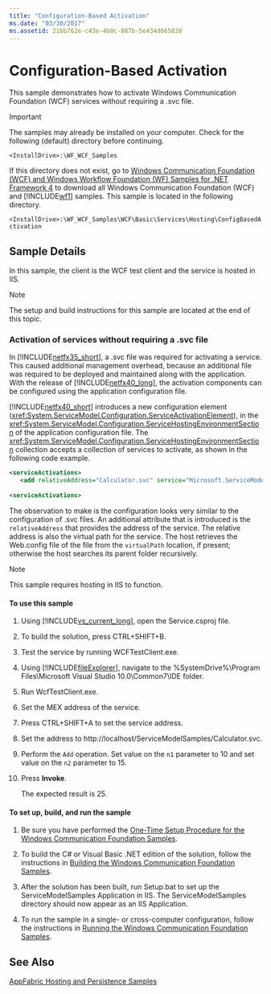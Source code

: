 ```yaml
---
title: "Configuration-Based Activation"
ms.date: "03/30/2017"
ms.assetid: 21bb762e-c43e-4b0c-887b-5e434d665838
---
```

# Configuration-Based Activation
This sample demonstrates how to activate Windows Communication Foundation (WCF) services without requiring a .svc file.  
  
> [!IMPORTANT]
>  The samples may already be installed on your computer. Check for the following (default) directory before continuing.  
>   
>  `<InstallDrive>:\WF_WCF_Samples`  
>   
>  If this directory does not exist, go to [Windows Communication Foundation (WCF) and Windows Workflow Foundation (WF) Samples for .NET Framework 4](http://go.microsoft.com/fwlink/?LinkId=150780) to download all Windows Communication Foundation (WCF) and [!INCLUDE[wf1](../../../../includes/wf1-md.md)] samples. This sample is located in the following directory.  
>   
>  `<InstallDrive>:\WF_WCF_Samples\WCF\Basic\Services\Hosting\ConfigBasedActivation`  
  
## Sample Details  
 In this sample, the client is the WCF test client and the service is hosted in IIS.  
  
> [!NOTE]
>  The setup and build instructions for this sample are located at the end of this topic.  
  
### Activation of services without requiring a .svc file  
 In [!INCLUDE[netfx35_short](../../../../includes/netfx35-short-md.md)], a .svc file was required for activating a service. This caused additional management overhead, because an additional file was required to be deployed and maintained along with the application. With the release of [!INCLUDE[netfx40_long](../../../../includes/netfx40-long-md.md)], the activation components can be configured using the application configuration file.  
  
 [!INCLUDE[netfx40_short](../../../../includes/netfx40-short-md.md)] introduces a new configuration element (<xref:System.ServiceModel.Configuration.ServiceActivationElement>), in the <xref:System.ServiceModel.Configuration.ServiceHostingEnvironmentSection> of the application configuration file. The <xref:System.ServiceModel.Configuration.ServiceHostingEnvironmentSection> collection accepts a collection of services to activate, as shown in the following code example.  
  
```xml  
<serviceActivations>  
   <add relativeAddress="Calculator.svc" service="Microsoft.ServiceModel.Samples.CalculatorService" />  
  
<serviceActivations>  
```  
  
 The observation to make is the configuration looks very similar to the configuration of .svc files. An additional attribute that is introduced is the `relativeAddress` that provides the address of the service. The relative address is also the virtual path for the service. The host retrieves the Web.config file of the file from the `virtualPath` location, if present; otherwise the host searches its parent folder recursively.  
  
> [!NOTE]
>  This sample requires hosting in IIS to function.  
  
#### To use this sample  
  
1.  Using [!INCLUDE[vs_current_long](../../../../includes/vs-current-long-md.md)], open the Service.csproj file.  
  
2.  To build the solution, press CTRL+SHIFT+B.  
  
3.  Test the service by running WCFTestClient.exe.  
  
4.  Using [!INCLUDE[fileExplorer](../../../../includes/fileexplorer-md.md)], navigate to the %SystemDrive%\Program Files\Microsoft Visual Studio 10.0\Common7\IDE folder.  
  
5.  Run WcfTestClient.exe.  
  
6.  Set the MEX address of the service.  
  
7.  Press CTRL+SHIFT+A to set the service address.  
  
8.  Set the address to http://localhost/ServiceModelSamples/Calculator.svc.  
  
9. Perform the `Add` operation. Set value on the `n1` parameter to 10 and set value on the `n2` parameter to 15.  
  
10. Press **Invoke**.  
  
     The expected result is 25.  
  
#### To set up, build, and run the sample  
  
1.  Be sure you have performed the [One-Time Setup Procedure for the Windows Communication Foundation Samples](../../../../docs/framework/wcf/samples/one-time-setup-procedure-for-the-wcf-samples.md).  
  
2.  To build the C# or Visual Basic .NET edition of the solution, follow the instructions in [Building the Windows Communication Foundation Samples](../../../../docs/framework/wcf/samples/building-the-samples.md).  
  
3.  After the solution has been built, run Setup.bat to set up the ServiceModelSamples Application in IIS. The ServiceModelSamples directory should now appear as an IIS Application.  
  
4.  To run the sample in a single- or cross-computer configuration, follow the instructions in [Running the Windows Communication Foundation Samples](../../../../docs/framework/wcf/samples/running-the-samples.md).  
  
## See Also  
 [AppFabric Hosting and Persistence Samples](http://go.microsoft.com/fwlink/?LinkId=193961)
